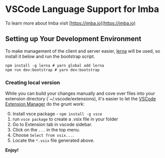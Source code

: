 # VSCode Language Support for Imba

To learn more about Imba visit [https://imba.io](https://imba.io)

## Setting up Your Development Environment

To make management of the client and server easier, [lerna][l] will be used, so
install it below and run the bootstrap script.

```
npm install -g lerna # yarn global add lerna
npm run dev:bootstrap # yarn dev:bootstrap
```

### Creating local version

While you can build your changes manually and cove over files into your
extension directory (`~/.vscode/extensions), it's easier to let the [VSCode
Extension Manager][vem] do the grunt work:

0. Install vsce package - `npm install -g vsce`
0. run `vsce package` to create a .vsix file in your folder
0. Go to Extension tab in vscode sidebar. 
0. Click on the `...` in the top menu. 
0. Choose `Select from vsix...`. 
0. Locate the `*.vsix` file generated above.

**Enjoy!**

[l]: https://lerna.js.org/
[vem]: https://www.npmjs.com/package/vsce
